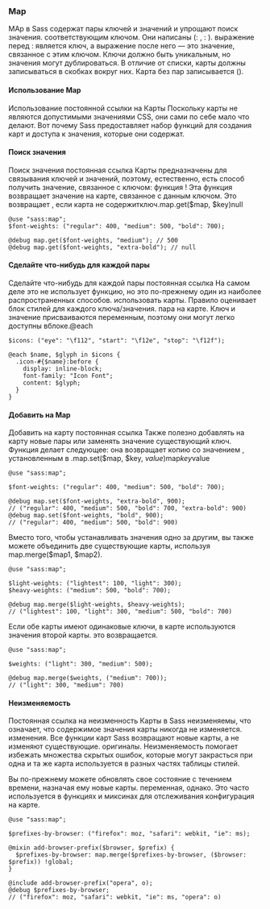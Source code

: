 ### Map

MAp в Sass содержат пары ключей и значений и упрощают поиск значения. соответствующим ключом. Они написаны (<expression>: <expression>, <expression>: <expression>). выражение перед : является ключ, а выражение после него — это значение, связанное с этим ключом. Ключи должно быть уникальным, но значения могут дублироваться. В отличие от списки, карты должны записываться в скобках вокруг них. Карта без пар записывается ().

#### Использование Map
Использование постоянной ссылки на Карты
Поскольку карты не являются допустимыми значениями CSS, они сами по себе мало что делают. Вот почему Sass предоставляет набор функций для создания карт и доступа к значения, которые они содержат.

#### Поиск значения
Поиск значения постоянная ссылка
Карты предназначены для связывания ключей и значений, поэтому, естественно, есть способ получить значение, связанное с ключом: функция ! Эта функция возвращает значение на карте, связанное с данным ключом. Это возвращает , если карта не содержитключ.map.get($map, $key)null 

```
@use "sass:map";
$font-weights: ("regular": 400, "medium": 500, "bold": 700);

@debug map.get($font-weights, "medium"); // 500
@debug map.get($font-weights, "extra-bold"); // null
```
#### Сделайте что-нибудь для каждой пары
Сделайте что-нибудь для каждой пары постоянная ссылка
На самом деле это не использует функцию, но это по-прежнему один из наиболее распространенных способов. использовать карты. Правило оценивает блок стилей для каждого ключа/значения. пара на карте. Ключ и значение присваиваются переменным, поэтому они могут легко доступны вблоке.@each 

```
$icons: ("eye": "\f112", "start": "\f12e", "stop": "\f12f");

@each $name, $glyph in $icons {
  .icon-#{$name}:before {
    display: inline-block;
    font-family: "Icon Font";
    content: $glyph;
  }
}
```
#### Добавить на Map
Добавить на карту постоянная ссылка
Также полезно добавлять на карту новые пары или заменять значение существующий ключ. Функция делает следующее: она возвращает копию со значением , установленным в .map.set($map, $key, $value)$map$key$value

```
@use "sass:map";

$font-weights: ("regular": 400, "medium": 500, "bold": 700);

@debug map.set($font-weights, "extra-bold", 900);
// ("regular": 400, "medium": 500, "bold": 700, "extra-bold": 900)
@debug map.set($font-weights, "bold", 900);
// ("regular": 400, "medium": 500, "bold": 900)
```

Вместо того, чтобы устанавливать значения одно за другим, вы также можете объединить две существующие карты, используя map.merge($map1, $map2).

```
@use "sass:map";

$light-weights: ("lightest": 100, "light": 300);
$heavy-weights: ("medium": 500, "bold": 700);

@debug map.merge($light-weights, $heavy-weights);
// ("lightest": 100, "light": 300, "medium": 500, "bold": 700)
```

Если обе карты имеют одинаковые ключи, в карте используются значения второй карты. это возвращается.

```
@use "sass:map";

$weights: ("light": 300, "medium": 500);

@debug map.merge($weights, ("medium": 700));
// ("light": 300, "medium": 700)
```

#### Неизменяемость
Постоянная ссылка на неизменность
Карты в Sass неизменяемы, что означает, что содержимое значения карты никогда не изменяется. изменения. Все функции карт Sass возвращают новые карты, а не изменяют существующие. оригиналы. Неизменяемость помогает избежать множества скрытых ошибок, которые могут закрасться при одна и та же карта используется в разных частях таблицы стилей.

Вы по-прежнему можете обновлять свое состояние с течением времени, назначая ему новые карты. переменная, однако. Это часто используется в функциях и миксинах для отслеживания конфигурация на карте.

```
@use "sass:map";

$prefixes-by-browser: ("firefox": moz, "safari": webkit, "ie": ms);

@mixin add-browser-prefix($browser, $prefix) {
  $prefixes-by-browser: map.merge($prefixes-by-browser, ($browser: $prefix)) !global;
}

@include add-browser-prefix("opera", o);
@debug $prefixes-by-browser;
// ("firefox": moz, "safari": webkit, "ie": ms, "opera": o)
```